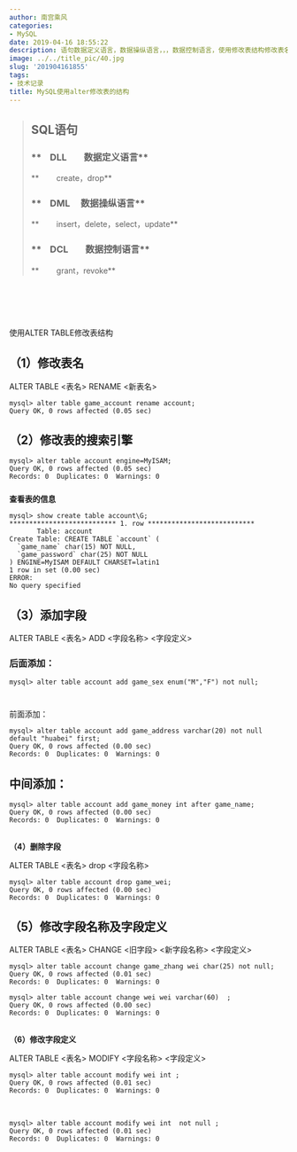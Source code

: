 ```yaml
---
author: 南宫乘风
categories:
- MySQL
date: 2019-04-16 18:55:22
description: 语句数据定义语言，数据操纵语言，，，数据控制语言，使用修改表结构修改表名表名新表名修改表的搜索引擎查看表的信息添加字段表名字段名称字段定义后面添加：前面添加：中间添加：删除字段表名字段名称修改字段名称。。。。。。。
image: ../../title_pic/40.jpg
slug: '201904161855'
tags:
- 技术记录
title: MySQL使用alter修改表的结构
---
```


<!--more-->

> ## **SQL语句**
> 
> ### **    DLL        数据定义语言**
> 
> **        create，drop**
> 
> ### **    DML     数据操纵语言**
> 
> **        insert，delete，select，update**
> 
> ### **    DCL        数据控制语言**
> 
> **        grant，revoke**

#           
使用ALTER TABLE修改表结构

## **（1）修改表名**

ALTER TABLE \<表名> RENAME \<新表名>

```
mysql> alter table game_account rename account;
Query OK, 0 rows affected (0.05 sec)
```

## **（2）修改表的搜索引擎**

```
mysql> alter table account engine=MyISAM;
Query OK, 0 rows affected (0.05 sec)
Records: 0  Duplicates: 0  Warnings: 0
```

###   
**查看表的信息**

```
mysql> show create table account\G;
*************************** 1. row ***************************
       Table: account
Create Table: CREATE TABLE `account` (
  `game_name` char(15) NOT NULL,
  `game_password` char(25) NOT NULL
) ENGINE=MyISAM DEFAULT CHARSET=latin1
1 row in set (0.00 sec)
ERROR: 
No query specified
```

## **（3）添加字段**

ALTER TABLE \<表名> ADD \<字段名称> \<字段定义>

### 后面添加：

```
mysql> alter table account add game_sex enum("M","F") not null;
```

###   
      
前面添加：

```
mysql> alter table account add game_address varchar(20) not null default "huabei" first;
Query OK, 0 rows affected (0.00 sec)
Records: 0  Duplicates: 0  Warnings: 0
```

## 中间添加：

```
mysql> alter table account add game_money int after game_name;
Query OK, 0 rows affected (0.00 sec)
Records: 0  Duplicates: 0  Warnings: 0
```

##   
**（4）删除字段**

ALTER TABLE \<表名> drop \<字段名称>

```
mysql> alter table account drop game_wei;
Query OK, 0 rows affected (0.00 sec)
Records: 0  Duplicates: 0  Warnings: 0
```

## **（5）修改字段名称及字段定义**

ALTER TABLE \<表名> CHANGE \<旧字段> \<新字段名称> \<字段定义>

```
mysql> alter table account change game_zhang wei char(25) not null;
Query OK, 0 rows affected (0.01 sec)
Records: 0  Duplicates: 0  Warnings: 0
```

```
mysql> alter table account change wei wei varchar(60)  ;
Query OK, 0 rows affected (0.00 sec)
Records: 0  Duplicates: 0  Warnings: 0
```

##   
**（6）修改字段定义**

ALTER TABLE \<表名> MODIFY \<字段名称> \<字段定义>

```
mysql> alter table account modify wei int ;
Query OK, 0 rows affected (0.01 sec)
Records: 0  Duplicates: 0  Warnings: 0
```

 

```
mysql> alter table account modify wei int  not null ;
Query OK, 0 rows affected (0.01 sec)
Records: 0  Duplicates: 0  Warnings: 0
```